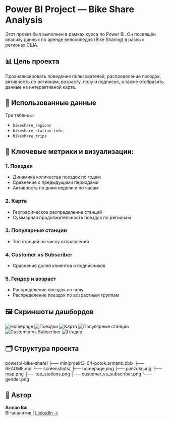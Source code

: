# Power BI Project — Bike Share Analysis

Этот проект был выполнен в рамках курса по Power BI. Он посвящён анализу данных по аренде велосипедов (Bike Sharing) в разных регионах США.

## 📊 Цель проекта
Проанализировать поведение пользователей, распределение поездок, активность по регионам, возрасту, полу и подписке, а также отобразить данные на интерактивной карте.

## 🧩 Использованные данные
Три таблицы:
- `bikeshare_regions`
- `bikeshare_station_info`
- `bikeshare_trips`

## 🧠 Ключевые метрики и визуализации:
### 1. **Поездки**
- Динамика количества поездок по годам
- Сравнение с предыдущими периодами
- Активность по дням недели и по часам

### 2. **Карта**
- Географическое распределение станций
- Суммарная продолжительность поездок по регионам

### 3. **Популярные станции**
- Топ станций по числу отправлений

### 4. **Customer vs Subscriber**
- Сравнение долей клиентов и подписчиков

### 5. **Гендер и возраст**
- Распределение поездок по полу
- Распределение поездок по возрастным группам

## 🖼 Скриншоты дашбордов
![Homepage](screenshots/homepage.png)
![Поездки](screenshots/poezdki.png)
![Карта](screenshots/map.png)
![Популярные станции](screenshots/top_stations.png)
![Customer vs Subscriber](screenshots/customer_vs_subscriber.png)
![Гендер](screenshots/gender.png)

## 🗂 Структура проекта

powerbi-bike-share/
├── miniproekt3-64-potok.armanb.pbix
├── README.md
└── screenshots/
├── homepage.png
├── poezdki.png
├── map.png
├── top_stations.png
├── customer_vs_subscriber.png
└── gender.png

## 👤 Автор
**Arman Bai**  
BI-аналитик | [LinkedIn →](https://www.linkedin.com/in/arman-baigudtinov-23a08a93)
